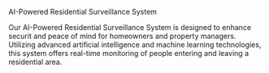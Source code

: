 AI-Powered Residential Surveillance System

Our AI-Powered Residential Surveillance System is designed to enhance securit and
peace of mind for homeowners and property managers.
Utilizing advanced artificial intelligence and machine learning technologies,
this system offers real-time monitoring of people entering and leaving a residential area.
